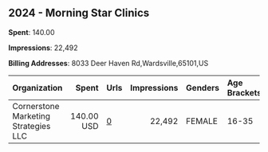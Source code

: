 ## 2024 - Morning Star Clinics 
**Spent**: 140.00

**Impressions**: 22,492

**Billing Addresses**: 8033 Deer Haven Rd,Wardsville,65101,US

|Organization|Spent|Urls|Impressions|Genders|Age Brackets|Country Codes|
|:---|---:|:---|---:|:---|:---|:---|
|Cornerstone Marketing Strategies  LLC|140.00 USD|[0](https://www.snap.com/political-ads/asset/3d0fcf56a6f51513fed20e477ef63c20b4e4aa48f7f9a0c377f9af8e16411cb5?mediaType=mp4)|22,492|FEMALE|16-35|united states|
